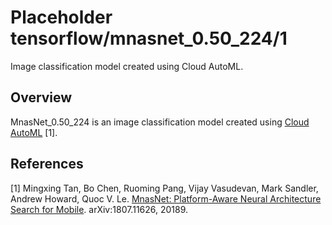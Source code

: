 # Placeholder tensorflow/mnasnet_0.50_224/1
Image classification model created using Cloud AutoML.

<!-- module-type: image-classification -->
<!-- task: image-classification -->

## Overview

MnasNet_0.50_224 is an image classification model
created using [Cloud AutoML](https://cloud.google.com/automl/) [1].

## References

[1] Mingxing Tan, Bo Chen, Ruoming Pang, Vijay Vasudevan, Mark Sandler,
Andrew Howard, Quoc V. Le. [MnasNet: Platform-Aware Neural Architecture Search for Mobile](https://arxiv.org/abs/1807.11626).
arXiv:1807.11626, 20189.
